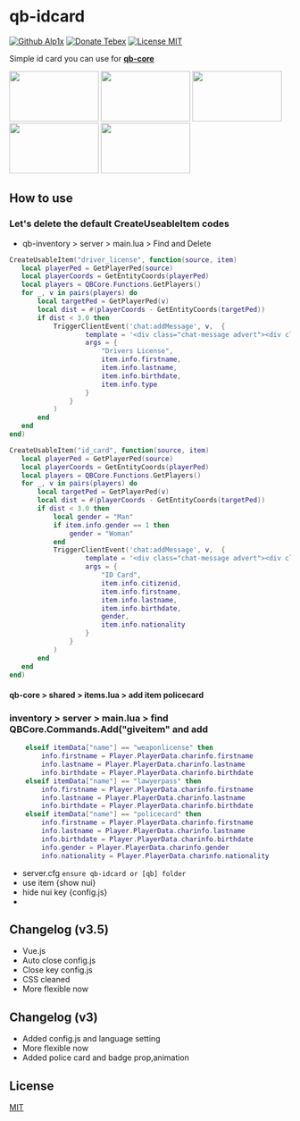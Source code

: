 # qb-idcard
[![Github Alp1x](https://img.shields.io/badge/Github-alp1x-pink?style=for-the-badge&logo=github)](https://github.com/alp1x/)
[![Donate Tebex](https://img.shields.io/badge/Coffee-Donate-%23FFDD00?style=for-the-badge&logo=buymeacoffee)](https://uyuyorum.tebex.io/package/4721743)
[![License MIT](https://img.shields.io/badge/License-MIT-green?style=for-the-badge&logo=opensourceinitiative)](https://choosealicense.com/licenses/mit/)


Simple id card you can use for **[qb-core](https://github.com/qbcore-framework/qb-core)**


<p align="left">
  <img width="160" height="90" src="https://i.ibb.co/bvckB2p/Ba-l-ks-z-2.png">
<img width="160" height="90" src="https://i.ibb.co/K0HGGRD/Ba-l-ks-z-3.png">
<img width="160" height="90" src="https://i.ibb.co/M5mJjH3/Ba-l-ks-z-4.png">
<img width="160" height="90" src="https://i.ibb.co/zh1NLjR/Ba-l-ks-z-5.png">
<img width="160" height="90" src="https://i.ibb.co/vzzw9h1/Ba-l-ks-z-6.png">
</p>

## How to use
### Let's delete the default CreateUseableItem codes
+ qb-inventory > server > main.lua > Find and Delete 
 ```lua
CreateUsableItem("driver_license", function(source, item)
	local playerPed = GetPlayerPed(source)
	local playerCoords = GetEntityCoords(playerPed)
	local players = QBCore.Functions.GetPlayers()
	for _, v in pairs(players) do
		local targetPed = GetPlayerPed(v)
		local dist = #(playerCoords - GetEntityCoords(targetPed))
		if dist < 3.0 then
			TriggerClientEvent('chat:addMessage', v,  {
					template = '<div class="chat-message advert"><div class="chat-message-body"><strong>{0}:</strong><br><br> <strong>First Name:</strong> {1} <br><strong>Last Name:</strong> {2} <br><strong>Birth Date:</strong> {3} <br><strong>Licenses:</strong> {4}</div></div>',
					args = {
						"Drivers License",
						item.info.firstname,
						item.info.lastname,
						item.info.birthdate,
						item.info.type
					}
				}
			)
		end
	end
end)

CreateUsableItem("id_card", function(source, item)
	local playerPed = GetPlayerPed(source)
	local playerCoords = GetEntityCoords(playerPed)
	local players = QBCore.Functions.GetPlayers()
	for _, v in pairs(players) do
		local targetPed = GetPlayerPed(v)
		local dist = #(playerCoords - GetEntityCoords(targetPed))
		if dist < 3.0 then
			local gender = "Man"
			if item.info.gender == 1 then
				gender = "Woman"
			end
			TriggerClientEvent('chat:addMessage', v,  {
					template = '<div class="chat-message advert"><div class="chat-message-body"><strong>{0}:</strong><br><br> <strong>Civ ID:</strong> {1} <br><strong>First Name:</strong> {2} <br><strong>Last Name:</strong> {3} <br><strong>Birthdate:</strong> {4} <br><strong>Gender:</strong> {5} <br><strong>Nationality:</strong> {6}</div></div>',
					args = {
						"ID Card",
						item.info.citizenid,
						item.info.firstname,
						item.info.lastname,
						item.info.birthdate,
						gender,
						item.info.nationality
					}
				}
			)
		end
	end
end)

```
#### qb-core > shared > items.lua > add item policecard

### inventory > server > main.lua > find QBCore.Commands.Add("giveitem" and add
```lua
	elseif itemData["name"] == "weaponlicense" then
		info.firstname = Player.PlayerData.charinfo.firstname
		info.lastname = Player.PlayerData.charinfo.lastname
		info.birthdate = Player.PlayerData.charinfo.birthdate
	elseif itemData["name"] == "lawyerpass" then
		info.firstname = Player.PlayerData.charinfo.firstname
		info.lastname = Player.PlayerData.charinfo.lastname
		info.birthdate = Player.PlayerData.charinfo.birthdate
	elseif itemData["name"] == "policecard" then
		info.firstname = Player.PlayerData.charinfo.firstname
		info.lastname = Player.PlayerData.charinfo.lastname
		info.birthdate = Player.PlayerData.charinfo.birthdate
		info.gender = Player.PlayerData.charinfo.gender
		info.nationality = Player.PlayerData.charinfo.nationality
```

+ server.cfg ```ensure qb-idcard or [qb] folder```
+ use item {show nui}
+ hide nui key {config.js}
+ 
## Changelog (v3.5)
+ Vue.js
+ Auto close config.js
+ Close key config.js
+ CSS cleaned
+ More flexible now

## Changelog (v3)
+ Added config.js and language setting
+ More flexible now
+ Added police card and badge prop,animation


## License
[MIT](https://choosealicense.com/licenses/mit/)
